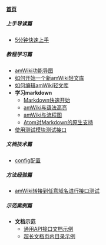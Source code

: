 
#### [首页](?file=首页 "返回首页")

##### 上手导读篇
- [5分钟快速上手](?file=010-上手导读篇/001-5分钟快速上手 "5分钟快速上手")

##### 教程学习篇
- [amWiki功能导图](?file=020-教程学习篇/001-amWiki功能导图 "amWiki功能导图")
- [如何开始一个新amWiki轻文库](?file=020-教程学习篇/003-如何开始一个新amWiki轻文库 "如何开始一个新amWiki轻文库")
- [如何编辑amWiki轻文库](?file=020-教程学习篇/004-如何编辑amWiki轻文库 "如何编辑amWiki轻文库")
- **学习markdown**
    - [Markdown快速开始](?file=020-教程学习篇/005-学习markdown/01-Markdown快速开始 "Markdown快速开始")
    - [amWiki与语法高亮](?file=020-教程学习篇/005-学习markdown/02-amWiki与语法高亮 "amWiki与语法高亮")
    - [amWiki与流程图](?file=020-教程学习篇/005-学习markdown/03-amWiki与流程图 "amWiki与流程图")
    - [Atom对Markdown的原生支持](?file=020-教程学习篇/005-学习markdown/05-Atom对Markdown的原生支持 "Atom对Markdown的原生支持")
- [使用测试模块测试接口](?file=020-教程学习篇/006-使用测试模块测试接口 "使用测试模块测试接口")

##### 文档技术篇
- [config配置](?file=030-文档技术篇/001-config配置 "config配置")

##### 方法经验篇
- [amWiki转接到任意域名进行接口测试](?file=040-方法经验篇/001-amWiki转接到任意域名进行接口测试 "amWiki转接到任意域名进行接口测试")

##### 示范案例篇
- **文档示范**
    - [通用API接口文档示例](?file=100-示范案例篇/010-文档示范/001-通用API接口文档示例 "通用API接口文档示例")
    - [超长文档页内目录示例](?file=100-示范案例篇/010-文档示范/002-超长文档页内目录示例 "超长文档页内目录示例")
